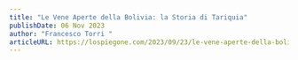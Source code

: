 ```yaml
---
title: "Le Vene Aperte della Bolivia: la Storia di Tariquia"
publishDate: 06 Nov 2023
author: "Francesco Torri "
articleURL: https://lospiegone.com/2023/09/23/le-vene-aperte-della-bolivia-la-storia-di-tariquia/amp/
---
```

